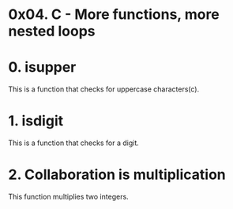 # 0x04. C - More functions, more nested loops

# 0. isupper
This is a function that checks for uppercase characters(c).

# 1. isdigit
This is a function that checks for a digit.

# 2. Collaboration is multiplication
This function multiplies two integers.
